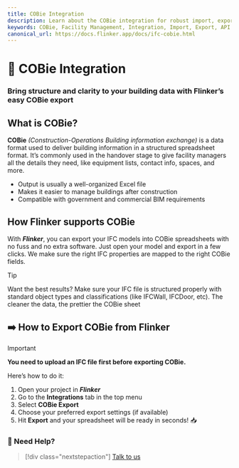 ```yaml
---
title: COBie Integration
description: Learn about the COBie integration for robust import, export, and API features to streamline your facility management processes.
keywords: COBie, Facility Management, Integration, Import, Export, API
canonical_url: https://docs.flinker.app/docs/ifc-cobie.html
---
```


# 📘 COBie Integration

### Bring structure and clarity to your building data with Flinker’s easy COBie export

## What is COBie?
**COBie** *(Construction-Operations Building information exchange)* is a data format used to deliver building information in a structured spreadsheet format. It’s commonly used in the handover stage to give facility managers all the details they need, like equipment lists, contact info, spaces, and more.

- Output is usually a well-organized Excel file
- Makes it easier to manage buildings after construction
- Compatible with government and commercial BIM requirements

## How Flinker supports COBie
With ***Flinker***, you can export your IFC models into COBie spreadsheets with no fuss and no extra software. Just open your model and export in a few clicks. We make sure the right IFC properties are mapped to the right COBie fields.

> [!TIP]
> Want the best results? Make sure your IFC file is structured properly with standard object types and classifications (like IFCWall, IFCDoor, etc). The cleaner the data, the prettier the COBie sheet

## ➡️ How to Export COBie from Flinker

> [!IMPORTANT]
> **You need to upload an IFC file first before exporting COBie.**

Here’s how to do it:
1. Open your project in ***Flinker***
2. Go to the **Integrations** tab in the top menu
3. Select **COBie Export**
4. Choose your preferred export settings (if available)
5. Hit **Export** and your spreadsheet will be ready in seconds! 📥

### 💬 Need Help?

> [!div class="nextstepaction"]
> [Talk to us](https://outlook.office365.com/book/SupportConsultingonlinemeeting@flinker.app/)
